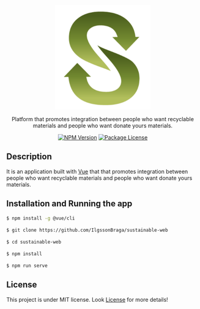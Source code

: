 <p align="center">
  <a href="https://github.com/IlgssonBraga/sustainable-web" target="blank"><img src=".github/logo.png" width="250" alt="Sustainable" /></a>
</p> 

  <p align="center">Platform that promotes integration between people who want recyclable materials and people who want donate yours materials.</p>
    <p align="center">
<a href="https://www.npmjs.com/~nestjscore" target="_blank"><img src="https://img.shields.io/npm/v/@nestjs/core.svg" alt="NPM Version" /></a>
<a href="https://www.npmjs.com/~nestjscore" target="_blank"><img src="https://img.shields.io/npm/l/@nestjs/core.svg" alt="Package License" /></a>
  
</p>
  <!--[![Backers on Open Collective](https://opencollective.com/nest/backers/badge.svg)](https://opencollective.com/nest#backer)
  [![Sponsors on Open Collective](https://opencollective.com/nest/sponsors/badge.svg)](https://opencollective.com/nest#sponsor)-->

## Description 

It is an application built with [Vue](https://vuejs.org/) that that promotes integration between people who want recyclable materials and people who want donate yours materials.

## Installation and Running the app

```bash
$ npm install -g @vue/cli
```

```bash
$ git clone https://github.com/IlgssonBraga/sustainable-web
```

```bash
$ cd sustainable-web
```

```bash
$ npm install
```

```bash
$ npm run serve
```

## License

This project is under MIT license. Look [License](LICENSE) for more details!
